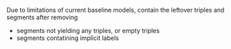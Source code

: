 Due to limitations of current baseline models, contain the leftover triples and segments after removing
 - segments not yielding any triples, or empty triples
 - segments contatining implicit labels
